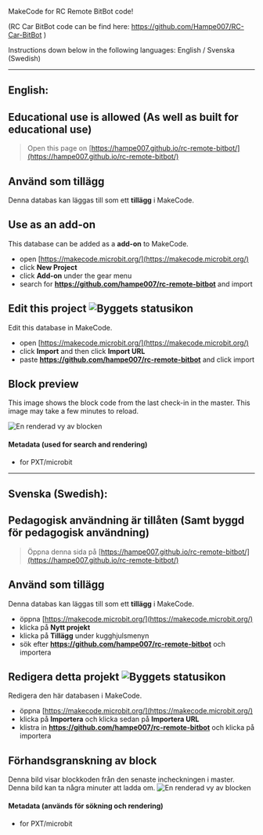 MakeCode for RC Remote BitBot code!

(RC Car BitBot code can be find here: https://github.com/Hampe007/RC-Car-BitBot )

Instructions down below in the following languages:
English / Svenska (Swedish)

________________________________________________________________________________________________________________________________________________________
## English:

## Educational use is allowed (As well as built for educational use)


> Open this page on [https://hampe007.github.io/rc-remote-bitbot/](https://hampe007.github.io/rc-remote-bitbot/)
## Använd som tillägg

Denna databas kan läggas till som ett **tillägg** i MakeCode.

## Use as an add-on

This database can be added as a **add-on** to MakeCode.

* open [https://makecode.microbit.org/](https://makecode.microbit.org/)
* click **New Project**
* click **Add-on** under the gear menu
* search for **https://github.com/hampe007/rc-remote-bitbot** and import

## Edit this project ![Byggets statusikon](https://github.com/hampe007/rc-remote-bitbot/workflows/MakeCode/badge.svg)

Edit this database in MakeCode.

* open [https://makecode.microbit.org/](https://makecode.microbit.org/)
* click **Import** and then click **Import URL**
* paste **https://github.com/hampe007/rc-remote-bitbot** and click import

## Block preview

This image shows the block code from the last check-in in the master.
This image may take a few minutes to reload.

![En renderad vy av blocken](https://github.com/hampe007/rc-remote-bitbot/raw/master/.github/makecode/blocks.png)

#### Metadata (used for search and rendering)

* for PXT/microbit
<script src="https://makecode.com/gh-pages-embed.js"></script><script>makeCodeRender("{{ site.makecode.home_url }}", "{{ site.github.owner_name }}/{{ site.github.repository_name }}");</script>
________________________________________________________________________________________________________________________________________________________
## Svenska (Swedish):

## Pedagogisk användning är tillåten (Samt byggd för pedagogisk användning)

> Öppna denna sida på [https://hampe007.github.io/rc-remote-bitbot/](https://hampe007.github.io/rc-remote-bitbot/)
## Använd som tillägg
Denna databas kan läggas till som ett **tillägg** i MakeCode.
* öppna [https://makecode.microbit.org/](https://makecode.microbit.org/)
* klicka på **Nytt projekt**
* klicka på **Tillägg** under kugghjulsmenyn
* sök efter **https://github.com/hampe007/rc-remote-bitbot** och importera
## Redigera detta projekt ![Byggets statusikon](https://github.com/hampe007/rc-remote-bitbot/workflows/MakeCode/badge.svg)
Redigera den här databasen i MakeCode.
* öppna [https://makecode.microbit.org/](https://makecode.microbit.org/)
* klicka på **Importera** och klicka sedan på **Importera URL**
* klistra in **https://github.com/hampe007/rc-remote-bitbot** och klicka på importera
## Förhandsgranskning av block
Denna bild visar blockkoden från den senaste incheckningen i master.
Denna bild kan ta några minuter att ladda om.
![En renderad vy av blocken](https://github.com/hampe007/rc-remote-bitbot/raw/master/.github/makecode/blocks.png)
#### Metadata (används för sökning och rendering)
* for PXT/microbit
<script src="https://makecode.com/gh-pages-embed.js"></script><script>makeCodeRender("{{ site.makecode.home_url }}", "{{ site.github.owner_name }}/{{ site.github.repository_name }}");</script>
